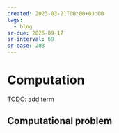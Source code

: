 ```yaml
---
created: 2023-03-21T00:00+03:00
tags:
  - blog
sr-due: 2025-09-17
sr-interval: 69
sr-ease: 203
---
```


# Computation

TODO: add term

## Computational problem
